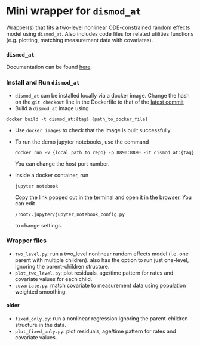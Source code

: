 # Mini wrapper for `dismod_at`

Wrapper(s) that fits a two-level nonlinear ODE-constrained random effects model using `dismod_at`.
Also includes code files for related utilities functions (e.g. plotting, matching measurement data with covariates).

### `dismod_at`
Documentation can be found [here](https://bradbell.github.io/dismod_at/doc/dismod_at.htm).

### Install and Run `dismod_at`
* `dismod_at` can be installed locally via a docker image.
   Change the hash on the `git checkout` line in the Dockerfile to that of the
   [latest commit](https://github.com/bradbell/dismod_at/commits/master)
*  Build a `dismod_at` image using
  ```
  docker build -t dismod_at:{tag} {path_to_docker_file}
  ```
*  Use `docker images` to check that the image is built successfully.
*  To run the demo jupyter notebooks, use the command
   ```
   docker run -v {local_path_to_repo} -p 8890:8890 -it dismod_at:{tag}
   ```
   You can change the host port number.

* Inside a docker container, run
  ```
  jupyter notebook
  ```
  Copy the link popped out in the terminal and open it in the browser.
  You can edit
  ```
  /root/.jupyter/jupyter_notebook_config.py
  ```
  to change settings.

### Wrapper files

* `two_level.py`: run a two_level nonlinear random effects model (i.e. one parent
   with multiple children). also has the option to run just one-level,
   ignoring the parent-children structure.
* `plot_two_level.py`: plot residuals, age/time pattern for rates and covariate values for each child.
* `covariate.py`: match covariate to measurement data using population weighted smoothing.

#### older
* `fixed_only.py`: run a nonlinear regression ignoring the parent-children structure in the data.
* `plot_fixed_only.py`: plot residuals, age/time pattern for rates and covariate values.
